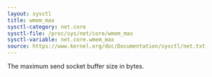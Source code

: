 ```yaml
---
layout: sysctl
title: wmem_max
sysctl-category: net.core
sysctl-file: /proc/sys/net/core/wmem_max
sysctl-variable: net.core.wmem_max
source: https://www.kernel.org/doc/Documentation/sysctl/net.txt
---
```


The maximum send socket buffer size in bytes.

